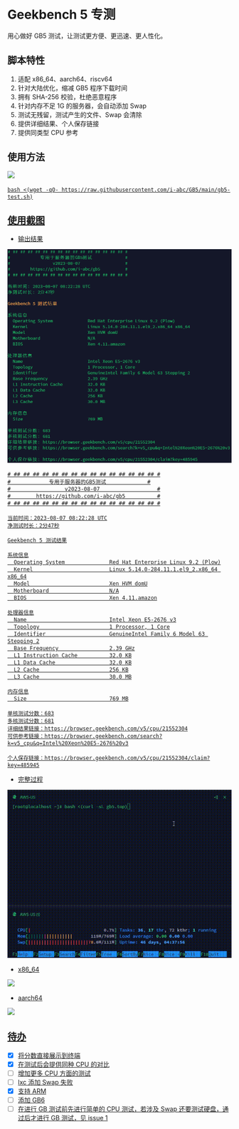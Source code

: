 # Geekbench 5 专测

用心做好 GB5 测试，让测试更方便、更迅速、更人性化。

## 脚本特性

1. 适配 x86_64、aarch64、riscv64
2. 针对大陆优化，缩减 GB5 程序下载时间
3. 拥有 SHA-256 校验，杜绝恶意程序
4. 针对内存不足 1G 的服务器，会自动添加 Swap
5. 测试无残留，测试产生的文件、Swap 会清除
6. 提供详细结果、个人保存链接
7. 提供同类型 CPU 参考

## 使用方法

<a target="_blank" href="https://bash.icu/gb5"><img src="https://img.shields.io/website?url=https%3A%2F%2Fbash.icu%2Fgb5&label=bash.icu%2Fgb5&cacheSeconds=300" />



```
bash <(wget -qO- https://raw.githubusercontent.com/i-abc/GB5/main/gb5-test.sh)
```

## 使用截图

- 输出结果

![](https://github.com/i-abc/GB5/raw/main/images/1.png)

```
# ## ## ## ## ## ## ## ## ## ## ## ## ## ## ## #
#            专用于服务器的GB5测试             #
#                 v2023-08-07                  #
#        https://github.com/i-abc/gb5          #
# ## ## ## ## ## ## ## ## ## ## ## ## ## ## ## #

当前时间：2023-08-07 08:22:28 UTC
净测试时长：2分47秒

Geekbench 5 测试结果

系统信息
  Operating System              Red Hat Enterprise Linux 9.2 (Plow)
  Kernel                        Linux 5.14.0-284.11.1.el9_2.x86_64 x86_64
  Model                         Xen HVM domU
  Motherboard                   N/A
  BIOS                          Xen 4.11.amazon

处理器信息
  Name                          Intel Xeon E5-2676 v3
  Topology                      1 Processor, 1 Core
  Identifier                    GenuineIntel Family 6 Model 63 Stepping 2
  Base Frequency                2.39 GHz
  L1 Instruction Cache          32.0 KB
  L1 Data Cache                 32.0 KB
  L2 Cache                      256 KB
  L3 Cache                      30.0 MB

内存信息
  Size                          769 MB

单核测试分数：683
多核测试分数：681
详细结果链接：https://browser.geekbench.com/v5/cpu/21552304
可供参考链接：https://browser.geekbench.com/search?k=v5_cpu&q=Intel%20Xeon%20E5-2676%20v3

个人保存链接：https://browser.geekbench.com/v5/cpu/21552304/claim?key=485945
```

- 完整过程

![](https://github.com/i-abc/GB5/raw/main/images/1.gif)

- x86_64

![](https://github.com/i-abc/GB5/raw/main/images/2.png)

- aarch64

![](https://github.com/i-abc/GB5/raw/main/images/3.png)

## 待办

- [x] 将分数直接展示到终端
- [x] 在测试后会提供同种 CPU 的对比
- [ ] 增加更多 CPU 方面的测试
- [ ] lxc 添加 Swap 失败
- [x] 支持 ARM
- [ ] 添加 GB6
- [ ] 在进行 GB 测试前先进行简单的 CPU 测试，若涉及 Swap 还要测试硬盘，通过后才进行 GB 测试，见 [issue 1](https://github.com/i-abc/GB5/issues/1)
